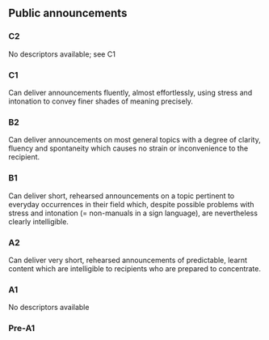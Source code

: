 ## Public announcements
### C2
No descriptors available; see C1
### C1
Can deliver announcements fluently, almost effortlessly, using stress and intonation to convey finer shades of meaning precisely.
### B2
Can deliver announcements on most general topics with a degree of clarity, fluency and spontaneity which causes no strain or inconvenience to the recipient.
### B1
Can deliver short, rehearsed announcements on a topic pertinent to everyday occurrences in their field which, despite possible problems with stress and intonation (= non-manuals in a sign language), are nevertheless clearly intelligible.
### A2
Can deliver very short, rehearsed announcements of predictable, learnt content which are intelligible to recipients who are prepared to concentrate.
### A1
No descriptors available
### Pre-A1